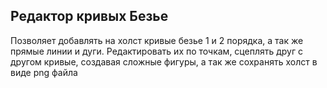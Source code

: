## Редактор кривых Безье

Позволяет добавлять на холст кривые безье 1 и 2 порядка, а так же прямые линии и дуги. 
Редактировать их по точкам, сцеплять друг с другом кривые, создавая сложные фигуры, а так же
сохранять холст в виде png файла

